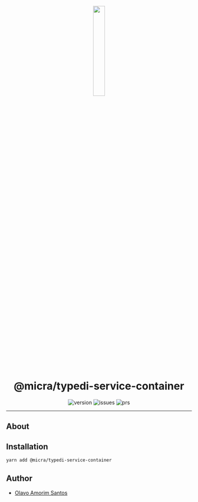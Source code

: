 <p align="center">
  <img src="https://raw.githubusercontent.com/micrajs/micrajs/live/.assets/logo.png" width="25%">
</p>

<h1 align="center">@micra/typedi-service-container</h1>

<p align="center">
  <img alt="version" src="https://img.shields.io/npm/v/@micra/typedi-service-container.svg">
  <img alt="issues" src="https://img.shields.io/github/issues/micrajs/library-template.svg">
  <img alt="prs" src="https://img.shields.io/github/issues-pr/micrajs/library-template.svg">
</p>

<hr />

## About

<!-- TODO -->

## Installation

```sh
yarn add @micra/typedi-service-container
```

## Author

- [Olavo Amorim Santos](https://github.com/olavoasantos)
